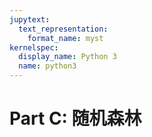```yaml
---
jupytext:
  text_representation:
    format_name: myst
kernelspec:
  display_name: Python 3
  name: python3
---
```


# Part C: 随机森林